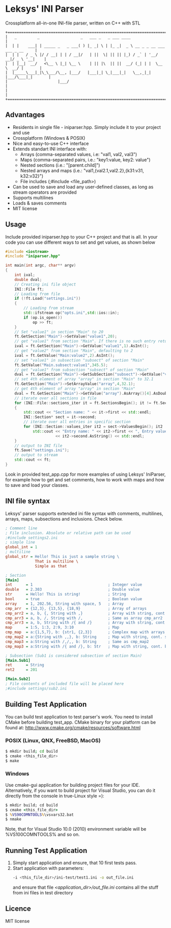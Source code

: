 # Leksys' INI Parser

Crossplatform all-in-one INI-file parser, written on C++ with STL
```
+====================================================================================+
|   _         _                  _   ___ _   _ ___ ____                              |
|  | |    ___| | _____ _   _ ___( ) |_ _| \ | |_ _|  _ \ __ _ _ __ ___  ___ _ __     |
|  | |   / _ \ |/ / __| | | / __|/   | ||  \| || || |_) / _` | '__/ __|/ _ \ '__|    |
|  | |__|  __/   <\__ \ |_| \__ \    | || |\  || ||  __/ (_| | |  \__ \  __/ |       |
|  |_____\___|_|\_\___/\__, |___/   |___|_| \_|___|_|   \__,_|_|  |___/\___|_|       |
|                      |___/                                                         |
|                                                                                    |
+====================================================================================+ 
```

## Advantages

  - Residents in single file - iniparser.hpp. Simply include it to your project and use
  - Crossplatform (Windows & POSIX)
  - Nice and easy-to-use C++ interface
  - Extends standart INI interface with: 
    - Arrays (comma-separated values, i.e: "val1, val2, val3")
    - Maps (comma-separated pairs, i.e.: "key1:value, key2: value")
    - Nested sections (i.e.: "[parent.child]")
    - Nested arrays and maps (i.e.: "val1,{val2.1,val2.2},{k31:v31, k32:v32}")
    - File includes (;#include <file_path>)
 - Can be used to save and load any user-defined classes, as long as stream operators are provided 
 - Supports multilines
 - Loads & saves comments
 - MIT license

## Usage

Include provided iniparser.hpp to your C++ project and that is all. 
In your code you can use different ways to set and get values, as shown below
```cpp
#include <iostream>
#include "iniparser.hpp"

int main(int argc, char** argv)
{
	int ival;
	double dval;
	// Creating ini file object
	INI::File ft;
	// Loading from file
	if (!ft.Load("settings.ini"))
	{
		// Loading from stream
		std::ifstream op("opts.ini",std::ios::in);
		if (op.is_open())
			op >> ft;
	}
	// Set "value1" in section "Main" to 20
	ft.GetSection("Main")->SetValue("value1",20);
	// get "value1" from section "Main". If there is no such entry return default value 1
	ival = ft.GetSection("Main")->GetValue("value1",1).AsInt();
	// get "value2" from section "Main", defaulting to 2
	ival = ft.GetValue("Main:value2",2).AsInt();
	// set "value1" in subsection "subsect" of section "Main"
	ft.SetValue("Main.subsect:value1",345.5);
	// get "value1" from subsection "subsect" of section "Main"
	dval = ft.GetSection("Main")->GetSubSection("subsect")->GetValue("value1").AsDouble();
	// set 4th element of array "array" in section "Main" to 32.1
	ft.GetSection("Main")->SetArrayValue("array",4,32.1);
	// get 4th element of array "array" in section "Main"
	dval = ft.GetSection("Main")->GetValue("array").AsArray()[4].AsDouble();
	// iterate over all sections in file
	for (INI::File::sections_iter it = ft.SectionsBegin(); it != ft.SectionsEnd(); ++it)
	{
		std::cout << "Section name: " << it->first << std::endl;
		INI::Section* sect = it->second;
		// iterate over all entries in specific section
		for (INI::Section::values_iter it2 = sect->ValuesBegin(); it2 != sect->ValuesEnd(); ++it2)
			std::cout << "Entry name: " << it2->first << ", Entry value: " 
					  << it2->second.AsString() << std::endl;
	}
	// output to INI file
	ft.Save("settings.ini");
	// output to stream
	std::cout << ft;
}
```

Look in provided test_app.cpp for more examples of using Leksys' IniParser, for example how to get and set comments,
how to work with maps and how to save and load your classes.

## INI file syntax

Leksys' parser supports extended ini file syntax with comments, multilines, arrays, maps, subsections and inclusions.
Check below.
```ini
; Comment line
; File inclusion. Absolute or relative path can be used
;#include settings2.ini
; simple line
global_int = 1
; multiline
global_str = Hello! This is just a sample string \
             That is multiline \
             Simple as that

; Section
[Main]
int      = 1                                 ; Integer value
double   = 2.303                             ; Double value
str      = Hello! This is string!            ; String
bool     = true                              ; Boolean value
array    = 1, 202.56, String with space, 5   ; Array
cmp_arr  = {12,3}, {13,5}, {18,9}            ; Array of arrays
cmp_arr2 = a, b, {, String with ,}           ; Array with string, cont. separator
cmp_arr3 = a, b, /, String with /,           ; Same as array cmp_arr2
cmp_arr3 = a, b, String with /{ and /}       ; Array with string, cont. braces
map      = 1:5, 1:3, 2:9, 3:10               ; Map
cmp_map  = a:{1,5,7}, b: {str1, {2,3}}       ; Complex map with arrays as values
cmp_map2 = a:{String with ,,}, b: String     ; Map with string, cont. separator
cmp_map3 = a:String with /,/,, b: String     ; Same as cmp_map2
cmp_map3 = a:String with /{ and /}, b: Str   ; Map with string, cont. braces

; Subsection (Sub1 is considered subsection of section Main)
[Main.Sub1]
ret      = String
ret2     = 201

[Main.Sub2]
; File contents of included file will be placed here
;#include settings/sub2.ini

```

## Building Test Application

You can build test application to test parser's work. 
You need to install CMake before building test_app. CMake binary for your platform can be found at: http://www.cmake.org/cmake/resources/software.html

### POSIX (Linux, QNX, FreeBSD, MacOS)

```sh
$ mkdir build; cd build
$ cmake <this_file_dir>
$ make
```

### Windows

Use cmake-gui application for building project files for your IDE.
Alternatively, if you want to build project for Visual Studio, you can do it directly from the console in true-Linux style =):

```cmd
$ mkdir build; cd build
$ cmake <this_file_dir>
$ %VS90COMNTOOLS%\vsvars32.bat
$ nmake
```
Note, that for Visual Studio 10.0 (2010) environment variable will be %VS100COMNTOOLS% and so on.

## Running Test Application

1. Simply start application and ensure, that 10 first tests pass.
2. Start application with parameters:
    ```sh
    -i <this_file_dir>/ini-test/test1.ini -o out_file.ini
    ```
    and ensure that file *<application_dir>/out_file.ini* contains all the stuff from ini files in test directory

## Licence
MIT license